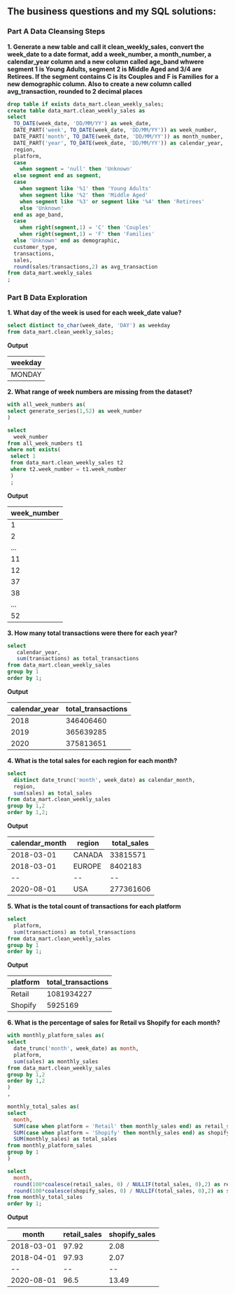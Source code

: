 
## The business questions and my SQL solutions:

### Part A Data Cleansing Steps
**1. Generate a new table and call it clean_weekly_sales, convert the week_date to a date format, add a week_number, a month_number, a calendar_year column and a new column called age_band whwere segment 1 is Young Adults, segment 2 is Middle Aged and 3/4 are Retirees. If the segment contains C is its Couples and F is Families for a new demographic column. Also to create a new column called avg_transaction, rounded to 2 decimal places**

```sql
drop table if exists data_mart.clean_weekly_sales;
create table data_mart.clean_weekly_sales as
select
  TO_DATE(week_date, 'DD/MM/YY') as week_date,
  DATE_PART('week', TO_DATE(week_date, 'DD/MM/YY')) as week_number,
  DATE_PART('month', TO_DATE(week_date, 'DD/MM/YY')) as month_number,
  DATE_PART('year', TO_DATE(week_date, 'DD/MM/YY')) as calendar_year,
  region,
  platform,
  case
    when segment = 'null' then 'Unknown'
  else segment end as segment,
  case
    when segment like '%1' then 'Young Adults'
    when segment like '%2' then 'Middle Aged'
    when segment like '%3' or segment like '%4' then 'Retirees' 
    else 'Unknown'
  end as age_band,
  case
    when right(segment,1) = 'C' then 'Couples'
    when right(segment,1) = 'F' then 'Families'
  else 'Unknown' end as demographic,
  customer_type,
  transactions,
  sales,
  round(sales/transactions,2) as avg_transaction
from data_mart.weekly_sales
;
```

### Part B Data Exploration
**1. What day of the week is used for each week_date value?**

```sql
select distinct to_char(week_date, 'DAY') as weekday
from data_mart.clean_weekly_sales;
```

**Output**

weekday |
----  |
MONDAY |

**2. What range of week numbers are missing from the dataset?**

```sql
with all_week_numbers as(
select generate_series(1,52) as week_number
)

select
  week_number
from all_week_numbers t1
where not exists(
 select 1
 from data_mart.clean_weekly_sales t2
 where t2.week_number = t1.week_number
 )
 ;
```
**Output**

week_number |
----  |
1 |
2 |
...|
11 |
12|
37|
38|
...|
52|

**3. How many total transactions were there for each year?**

```sql
select
   calendar_year,
   sum(transactions) as total_transactions
from data_mart.clean_weekly_sales
group by 1
order by 1;
```
**Output**

calendar_year | total_transactions
--- | ----
2018 | 346406460
2019 | 365639285
2020 | 375813651

**4. What is the total sales for each region for each month?**

```sql
select
  distinct date_trunc('month', week_date) as calendar_month,
  region,
  sum(sales) as total_sales
from data_mart.clean_weekly_sales
group by 1,2
order by 1,2;
```
**Output**

calendar_month | region | total_sales
---| ---| ----
2018-03-01 | CANADA | 33815571
2018-03-01  | EUROPE | 8402183
-- | --| --
2020-08-01  | USA | 277361606

**5. What is the total count of transactions for each platform**

```sql
select
  platform,
  sum(transactions) as total_transactions
from data_mart.clean_weekly_sales
group by 1
order by 1;
```
**Output**

platform | total_transactions
---| ---
Retail | 1081934227
Shopify | 5925169

**6. What is the percentage of sales for Retail vs Shopify for each month?**

```sql
with monthly_platform_sales as(
select
  date_trunc('month', week_date) as month,
  platform,
  sum(sales) as monthly_sales
from data_mart.clean_weekly_sales
group by 1,2
order by 1,2
)
,

monthly_total_sales as(
select
  month,
  SUM(case when platform = 'Retail' then monthly_sales end) as retail_sales,
  SUM(case when platform = 'Shopify' then monthly_sales end) as shopify_sales,
  SUM(monthly_sales) as total_sales
from monthly_platform_sales
group by 1
)

select
  month,
  round(100*coalesce(retail_sales, 0) / NULLIF(total_sales, 0),2) as retail_percentage,
  round(100*coalesce(shopify_sales, 0) / NULLIF(total_sales, 0),2) as shopify_percentage
from monthly_total_sales
order by 1;
```
**Output**

month | retail_sales | shopify_sales
-- | -- | --
2018-03-01 | 97.92 | 2.08
2018-04-01 | 97.93 | 2.07
-- | -- | --
2020-08-01 | 96.5 | 13.49
















